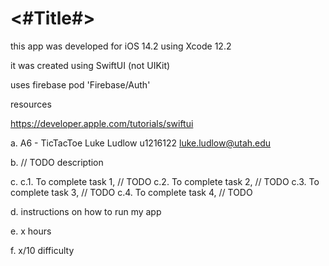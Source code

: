 #  <#Title#>

this app was developed for iOS 14.2 using Xcode 12.2 

it was created using SwiftUI (not UIKit)

uses firebase
pod 'Firebase/Auth'


resources

https://developer.apple.com/tutorials/swiftui


a.
A6 - TicTacToe
Luke Ludlow
u1216122
luke.ludlow@utah.edu

b.
// TODO description

c.
c.1. To complete task 1, // TODO
c.2. To complete task 2, // TODO
c.3. To complete task 3, // TODO
c.4. To complete task 4, // TODO


d.
instructions on how to run my app

e.
x hours

f.
x/10 difficulty

